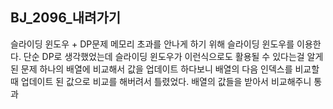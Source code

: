 BJ_2096_내려가기
-----
슬라이딩 윈도우 + DP문제
메모리 초과를 안나게 하기 위해 슬라이딩 윈도우를 이용한다.
단순 DP로 생각했었는데 슬라이딩 윈도우가 이런식으로도 활용될 수 있다는걸 알게된 문제
하나의 배열에 비교해서 값을 업데이트 하다보니 배열의 다음 인덱스를 비교할 때 업데이트 된 값으로 비교를 해버려서 틀렸었다.
배열의 값들을 받아서 비교해주니 통과
